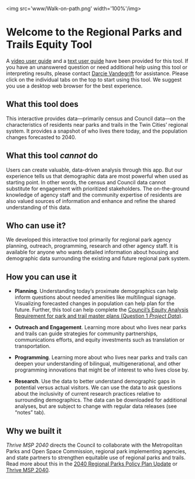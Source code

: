 
<img src='www/Walk-on-path.png' width='100%'/img>

# Welcome to the Regional Parks and Trails Equity Tool

A
<a href="https://www.youtube.com/watch?v=gUBI4CIJNLQ" target="_blank">video
user guide</a> and a
<a href="www/Text-User-Guide.pdf" target="_blank">text user guide</a>
have been provided for this tool. If you have an unanswered question or
need additional help using this tool or interpreting results, please
contact [Darcie
Vandegrift](mailto:darcie.vandegrift@metc.state.mn.us?subject=RPT%20equity%20tool)
for assistance. Please click on the individual tabs on the top to start
using this tool. We suggest you use a desktop web browser for the best
experience.

## What this tool does

This interactive provides data—primarily census and Council data—on the
characteristics of residents near parks and trails in the Twin Cities’
regional system. It provides a snapshot of who lives there today, and
the population changes forecasted to 2040.

## What this tool *cannot* do

Users can create valuable, data-driven analysis through this app. But
our experience tells us that demographic data are most powerful when
used as starting point. In other words, the census and Council data
cannot substitute for engagement with prioritized stakeholders. The
on-the-ground knowledge of agency staff and the community expertise of
residents are also valued sources of information and enhance and refine
the shared understanding of this data.

## Who can use it?

We developed this interactive tool primarily for regional park agency
planning, outreach, programming, research and other agency staff. It is
available for anyone who wants detailed information about housing and
demographic data surrounding the existing and future regional park
system.

## How you can use it

  - **Planning**. Understanding today’s proximate demographics can help
    inform questions about needed amenities like multilingual signage.
    Visualizing forecasted changes in population can help plan for the
    future. Further, this tool can help complete the
    <a href="https://metrocouncil.org/Parks/Planning/Parks-Equity-Toolkit.aspx" target="_blank">Council’s
    Equity Analysis Requirement for park and trail master plans
    (Question 1 *Project Data*)</a>.

  - **Outreach and Engagement**. Learning more about who lives near
    parks and trails can guide strategies for community partnerships,
    communications efforts, and equity investments such as translation
    or transportation.

  - **Programming**. Learning more about who lives near parks and trails
    can deepen your understanding of bilingual, multigenerational, and
    other programming innovations that might be of interest to who lives
    close by.

  - **Research**. Use the data to better understand demographic gaps in
    potential versus actual visitors. We can use the data to ask
    questions about the inclusivity of current research practices
    relative to surrounding demographics. The data can be downloaded for
    additional analyses, but are subject to change with regular data
    releases (see “notes” tab).

## Why we built it

*Thrive MSP 2040* directs the Council to collaborate with the
Metropolitan Parks and Open Space Commission, regional park implementing
agencies, and state partners to strengthen equitable use of regional
parks and trails. Read more about this in the
<a href="https://metrocouncil.org/Parks/Planning/Parks-Policy-Plan.aspx" target="_blank">2040
Regional Parks Policy Plan Update</a> or
<a href="https://metrocouncil.org/planning/projects/thrive-2040.aspx" target="_blank">Thrive
MSP 2040</a>.
